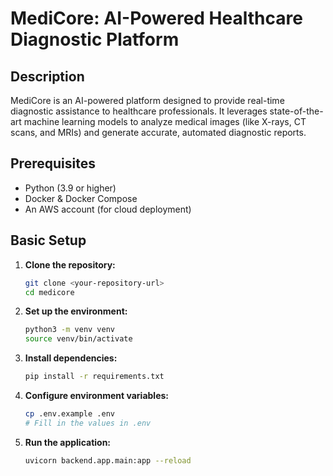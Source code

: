 # MediCore: AI-Powered Healthcare Diagnostic Platform

## Description

MediCore is an AI-powered platform designed to provide real-time diagnostic assistance to healthcare professionals. It leverages state-of-the-art machine learning models to analyze medical images (like X-rays, CT scans, and MRIs) and generate accurate, automated diagnostic reports.

## Prerequisites

- Python (3.9 or higher)
- Docker & Docker Compose
- An AWS account (for cloud deployment)

## Basic Setup

1.  **Clone the repository:**
    ```bash
    git clone <your-repository-url>
    cd medicore
    ```

2.  **Set up the environment:**
    ```bash
    python3 -m venv venv
    source venv/bin/activate
    ```

3.  **Install dependencies:**
    ```bash
    pip install -r requirements.txt
    ```

4.  **Configure environment variables:**
    ```bash
    cp .env.example .env
    # Fill in the values in .env
    ```

5.  **Run the application:**
    ```bash
    uvicorn backend.app.main:app --reload
    ```